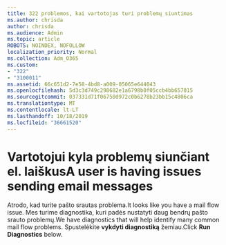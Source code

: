 ```yaml
---
title: 322 problemos, kai vartotojas turi problemų siuntimas
ms.author: chrisda
author: chrisda
ms.audience: Admin
ms.topic: article
ROBOTS: NOINDEX, NOFOLLOW
localization_priority: Normal
ms.collection: Adm_O365
ms.custom:
- "322"
- "3100011"
ms.assetid: 66c651d2-7e58-4bd8-a009-05065e644043
ms.openlocfilehash: 5d3c3d749c298682e1a6798b0f05ccb4bb657015
ms.sourcegitcommit: 037331d71f06750d972c0b6278b23bb15c4806ca
ms.translationtype: MT
ms.contentlocale: lt-LT
ms.lasthandoff: 10/18/2019
ms.locfileid: "36661520"
---
```

# <a name="a-user-is-having-issues-sending-email-messages"></a><span data-ttu-id="67083-102">Vartotojui kyla problemų siunčiant el. laiškus</span><span class="sxs-lookup"><span data-stu-id="67083-102">A user is having issues sending email messages</span></span>

<span data-ttu-id="67083-103">Atrodo, kad turite pašto srautas problema.</span><span class="sxs-lookup"><span data-stu-id="67083-103">It looks like you have a mail flow issue.</span></span> <span data-ttu-id="67083-104">Mes turime diagnostika, kuri padės nustatyti daug bendrų pašto srauto problemų.</span><span class="sxs-lookup"><span data-stu-id="67083-104">We have diagnostics that will help identify many common mail flow problems.</span></span> <span data-ttu-id="67083-105">Spustelėkite **vykdyti diagnostiką** žemiau.</span><span class="sxs-lookup"><span data-stu-id="67083-105">Click **Run Diagnostics** below.</span></span>
